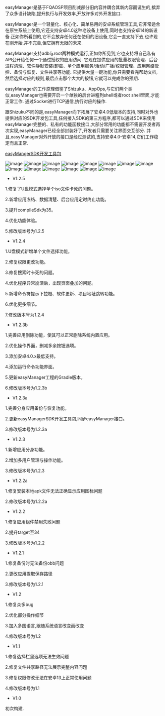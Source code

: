 
easyManager是基于FQAOSP项目削减部分旧内容并耦合其新内容而诞生的,摈弃了众多设计缺陷,提升执行与开发效率,开放许多对外开发接口.

easyManager是一个轻量化、核心化、简单易用的安卓系统管理工具,它非常适合在原生系统上使用,它还支持安卓4.0这种老设备上使用,同时也支持安卓14的新设备.正如你所看到的,它不会放弃任何还在使用的旧设备,它会一直支持下去,也许现在刚开始,并不完善,但它拥有无限的未来.

easyManager支持adb与root两种模式运行,正如你所见到,它也支持将自己私有API公开给任何一个通过授权的应用访问.
它现在提供应用的批量权限管理、后台进程清理、软件静默安装/卸载、单个应用服务/活动/广播/权限管理、应用网络管控、备份与恢复、文件共享等功能.
它提供大量一键功能,你只需要看完帮助文档,然后选择对应的规则,最后点击那个大大的按钮,它就可以完成你的预期.

easyManager的工作原理借鉴了Shizuku、AppOps,与它们两个类似,easyManager也需要开启一个单独的后台进程到shell或者root shell里面,才能正常工作.
通过Socket进行TCP通信,执行对应的操作.

跟Shizuku不同的是,easyManager向下拓展了安卓4.0低版本的支持,同时对外也提供对应的SDK开发包工具,任何接入SDK的第三方程序,都可以通过SDK来使用easyManager完整的、私有的功能函数接口,大部分常用的功能都不需要开发者再次实现,easyManager已经全部封装好了,开发者只需要关注界面交互部分.
并且,easyManager对外开放的接口是经过测试的,支持安卓4.0-安卓14,它们工作稳定而且正常.

[easyMangerSDK开发工具包](https://github.com/MrsEWE44/easyManagerSDK)

![image](images/1.png) ![image](images/01.png) ![image](images/02.png) ![image](images/001.png)
![image](images/3.jpg) ![image](images/2.jpg) ![image](images/4.jpg) ![image](images/5.jpg)
![image](images/6.png) ![image](images/8.png) ![image](images/7.png) ![image](images/9.png)
![image](images/10.png) ![image](images/11.png)


- V1.2.5

1.修复了U盘模式选择单个iso文件卡死的问题。

2.新增应用冻结、数据清楚、后台应用定时终止功能。

3.提升compileSdk为35。

4.优化功能体验。

5.修改版本号为1.2.5


- V1.2.4
  
1.U盘模式新增单个文件选择功能。

2.修复权限更改功能。

3.修复搜索时卡死的问题。

4.优化程序异常崩溃后，出现页面叠加的问题。

5.新增命令符提示下拉框、软件更新、项目地址跳转功能。

6.优化更多细节。

7.修改版本号为1.2.4



- V1.2.3b

1.完善应用删除功能，使其可以正常删除系统内置应用。

2.优化操作界面，删减多余按钮选项。

3.添加安卓4.0.x最低支持。

4.添加运行命令功能界面。

5.更新easyManager工程的Gradle版本。

6.修改版本号为1.2.3b


- V1.2.3a

1.完善分身应用备份与恢复功能。

2.更新easyManagerSDK开发工具包,同步easyManager接口。

3.修改版本号为1.2.3a


- V1.2.3

1.新增应用分身功能。

2.增加多用户管理与操作功能。

3.修改版本号为1.2.3



- V1.2.2a

1.修复安装本地apk文件无法正确显示应用图标问题

2.修改版本号为1.2.2a


- V1.2.2

1.修复应用组件禁用失败问题

2.提升target至34

3.修改版本号为1.2.2


- V1.2.1

1.修复备份时无法备份obb问题

2.更改应用提取保存路径

3.修改版本号为1.2.1


- V1.2

1.修复众多bug

2.优化部分操作细节

3.加入多国语言,跟随系统语言改变而改变

4.修改版本号为1.2


- V1.1

1.修复选择栏里选项无法生效问题

2.修复文件共享路径无法展示完整内容问题

3.修复权限修改无法在安卓13上正常使用问题

4.修改版本号为1.1



- V1.0

初次构建.
